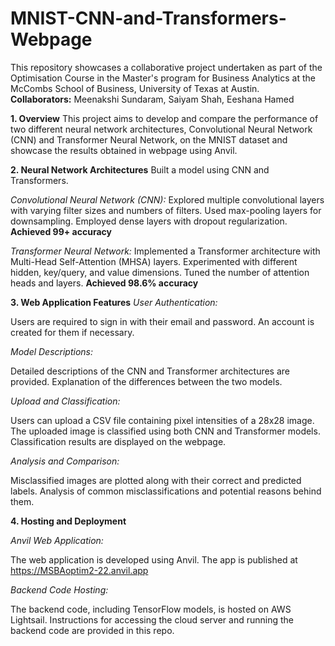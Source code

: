 # MNIST-CNN-and-Transformers-Webpage
This repository showcases a collaborative project undertaken as part of the Optimisation Course in the Master's program for Business Analytics at the McCombs School of Business, University of Texas at Austin.  
**Collaborators:** Meenakshi Sundaram, Saiyam Shah, Eeshana Hamed


**1. Overview**
This project aims to develop and compare the performance of two different neural network architectures, Convolutional Neural Network (CNN) and Transformer Neural Network, on the MNIST dataset and showcase the results obtained in webpage using Anvil. 

**2. Neural Network Architectures**
Built a model using CNN and Transformers.  

*Convolutional Neural Network (CNN):*
Explored multiple convolutional layers with varying filter sizes and numbers of filters.
Used max-pooling layers for downsampling.
Employed dense layers with dropout regularization.
**Achieved 99+ accuracy**
  
*Transformer Neural Network:*
Implemented a Transformer architecture with Multi-Head Self-Attention (MHSA) layers.
Experimented with different hidden, key/query, and value dimensions.
Tuned the number of attention heads and layers.
**Achieved 98.6% accuracy**

**3. Web Application Features**
*User Authentication:*

Users are required to sign in with their email and password.
An account is created for them if necessary.

*Model Descriptions:*

Detailed descriptions of the CNN and Transformer architectures are provided.
Explanation of the differences between the two models.

*Upload and Classification:*

Users can upload a CSV file containing pixel intensities of a 28x28 image.
The uploaded image is classified using both CNN and Transformer models.
Classification results are displayed on the webpage.

*Analysis and Comparison:*

Misclassified images are plotted along with their correct and predicted labels.
Analysis of common misclassifications and potential reasons behind them.

**4. Hosting and Deployment**

*Anvil Web Application:*

The web application is developed using Anvil.
The app is published at https://MSBAoptim2-22.anvil.app

*Backend Code Hosting:*

The backend code, including TensorFlow models, is hosted on AWS Lightsail.
Instructions for accessing the cloud server and running the backend code are provided in this repo.
